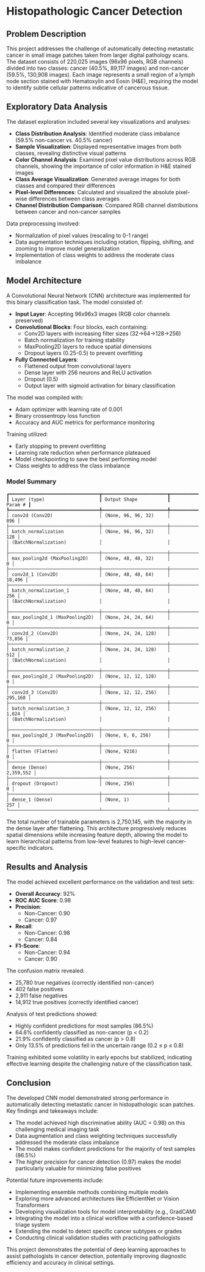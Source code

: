 # Histopathologic Cancer Detection

## Problem Description
This project addresses the challenge of automatically detecting metastatic cancer in small image patches taken from larger digital pathology scans. The dataset consists of 220,025 images (96x96 pixels, RGB channels) divided into two classes: cancer (40.5%, 89,117 images) and non-cancer (59.5%, 130,908 images). Each image represents a small region of a lymph node section stained with Hematoxylin and Eosin (H&E), requiring the model to identify subtle cellular patterns indicative of cancerous tissue.

## Exploratory Data Analysis
The dataset exploration included several key visualizations and analyses:

- **Class Distribution Analysis**: Identified moderate class imbalance (59.5% non-cancer vs. 40.5% cancer)
- **Sample Visualization**: Displayed representative images from both classes, revealing distinctive visual patterns
- **Color Channel Analysis**: Examined pixel value distributions across RGB channels, showing the importance of color information in H&E stained images
- **Class Average Visualization**: Generated average images for both classes and compared their differences
- **Pixel-level Differences**: Calculated and visualized the absolute pixel-wise differences between class averages
- **Channel Distribution Comparison**: Compared RGB channel distributions between cancer and non-cancer samples

Data preprocessing involved:
- Normalization of pixel values (rescaling to 0-1 range)
- Data augmentation techniques including rotation, flipping, shifting, and zooming to improve model generalization
- Implementation of class weights to address the moderate class imbalance

## Model Architecture
A Convolutional Neural Network (CNN) architecture was implemented for this binary classification task. The model consisted of:

- **Input Layer**: Accepting 96x96x3 images (RGB color channels preserved)
- **Convolutional Blocks**: Four blocks, each containing:
  - Conv2D layers with increasing filter sizes (32→64→128→256)
  - Batch normalization for training stability
  - MaxPooling2D layers to reduce spatial dimensions
  - Dropout layers (0.25-0.5) to prevent overfitting
- **Fully Connected Layers**:
  - Flattened output from convolutional layers
  - Dense layer with 256 neurons and ReLU activation
  - Dropout (0.5)
  - Output layer with sigmoid activation for binary classification

The model was compiled with:
- Adam optimizer with learning rate of 0.001
- Binary crossentropy loss function
- Accuracy and AUC metrics for performance monitoring

Training utilized:
- Early stopping to prevent overfitting
- Learning rate reduction when performance plateaued
- Model checkpointing to save the best performing model
- Class weights to address the class imbalance

### Model Summary
```
┏━━━━━━━━━━━━━━━━━━━━━━━━━━━━━━━━━┳━━━━━━━━━━━━━━━━━━━━━━━━┳━━━━━━━━━━━━━━━┓
┃ Layer (type)                    ┃ Output Shape           ┃       Param # ┃
┡━━━━━━━━━━━━━━━━━━━━━━━━━━━━━━━━━╇━━━━━━━━━━━━━━━━━━━━━━━━╇━━━━━━━━━━━━━━━┩
│ conv2d (Conv2D)                 │ (None, 96, 96, 32)     │           896 │
├─────────────────────────────────┼────────────────────────┼───────────────┤
│ batch_normalization             │ (None, 96, 96, 32)     │           128 │
│ (BatchNormalization)            │                        │               │
├─────────────────────────────────┼────────────────────────┼───────────────┤
│ max_pooling2d (MaxPooling2D)    │ (None, 48, 48, 32)     │             0 │
├─────────────────────────────────┼────────────────────────┼───────────────┤
│ conv2d_1 (Conv2D)               │ (None, 48, 48, 64)     │        18,496 │
├─────────────────────────────────┼────────────────────────┼───────────────┤
│ batch_normalization_1           │ (None, 48, 48, 64)     │           256 │
│ (BatchNormalization)            │                        │               │
├─────────────────────────────────┼────────────────────────┼───────────────┤
│ max_pooling2d_1 (MaxPooling2D)  │ (None, 24, 24, 64)     │             0 │
├─────────────────────────────────┼────────────────────────┼───────────────┤
│ conv2d_2 (Conv2D)               │ (None, 24, 24, 128)    │        73,856 │
├─────────────────────────────────┼────────────────────────┼───────────────┤
│ batch_normalization_2           │ (None, 24, 24, 128)    │           512 │
│ (BatchNormalization)            │                        │               │
├─────────────────────────────────┼────────────────────────┼───────────────┤
│ max_pooling2d_2 (MaxPooling2D)  │ (None, 12, 12, 128)    │             0 │
├─────────────────────────────────┼────────────────────────┼───────────────┤
│ conv2d_3 (Conv2D)               │ (None, 12, 12, 256)    │       295,168 │
├─────────────────────────────────┼────────────────────────┼───────────────┤
│ batch_normalization_3           │ (None, 12, 12, 256)    │         1,024 │
│ (BatchNormalization)            │                        │               │
├─────────────────────────────────┼────────────────────────┼───────────────┤
│ max_pooling2d_3 (MaxPooling2D)  │ (None, 6, 6, 256)      │             0 │
├─────────────────────────────────┼────────────────────────┼───────────────┤
│ flatten (Flatten)               │ (None, 9216)           │             0 │
├─────────────────────────────────┼────────────────────────┼───────────────┤
│ dense (Dense)                   │ (None, 256)            │     2,359,552 │
├─────────────────────────────────┼────────────────────────┼───────────────┤
│ dropout (Dropout)               │ (None, 256)            │             0 │
├─────────────────────────────────┼────────────────────────┼───────────────┤
│ dense_1 (Dense)                 │ (None, 1)              │           257 │
└─────────────────────────────────┴────────────────────────┴───────────────┘
```

The total number of trainable parameters is 2,750,145, with the majority in the dense layer after flattening. This architecture progressively reduces spatial dimensions while increasing feature depth, allowing the model to learn hierarchical patterns from low-level features to high-level cancer-specific indicators.

## Results and Analysis
The model achieved excellent performance on the validation and test sets:

- **Overall Accuracy**: 92%
- **ROC AUC Score**: 0.98
- **Precision**: 
  - Non-Cancer: 0.90
  - Cancer: 0.97
- **Recall**:
  - Non-Cancer: 0.98
  - Cancer: 0.84
- **F1-Score**:
  - Non-Cancer: 0.94
  - Cancer: 0.90

The confusion matrix revealed:
- 25,780 true negatives (correctly identified non-cancer)
- 402 false positives
- 2,911 false negatives
- 14,912 true positives (correctly identified cancer)

Analysis of test predictions showed:
- Highly confident predictions for most samples (86.5%)
- 64.6% confidently classified as non-cancer (p < 0.2)
- 21.9% confidently classified as cancer (p > 0.8)
- Only 13.5% of predictions fell in the uncertain range (0.2 ≤ p ≤ 0.8)

Training exhibited some volatility in early epochs but stabilized, indicating effective learning despite the challenging nature of the classification task.

## Conclusion
The developed CNN model demonstrated strong performance in automatically detecting metastatic cancer in histopathologic scan patches. Key findings and takeaways include:

- The model achieved high discriminative ability (AUC = 0.98) on this challenging medical imaging task
- Data augmentation and class weighting techniques successfully addressed the moderate class imbalance
- The model makes confident predictions for the majority of test samples (86.5%)
- The higher precision for cancer detection (0.97) makes the model particularly valuable for minimizing false positives

Potential future improvements include:
- Implementing ensemble methods combining multiple models
- Exploring more advanced architectures like EfficientNet or Vision Transformers
- Developing visualization tools for model interpretability (e.g., GradCAM)
- Integrating the model into a clinical workflow with a confidence-based triage system
- Extending the model to detect specific cancer subtypes or grades
- Conducting clinical validation studies with practicing pathologists

This project demonstrates the potential of deep learning approaches to assist pathologists in cancer detection, potentially improving diagnostic efficiency and accuracy in clinical settings.